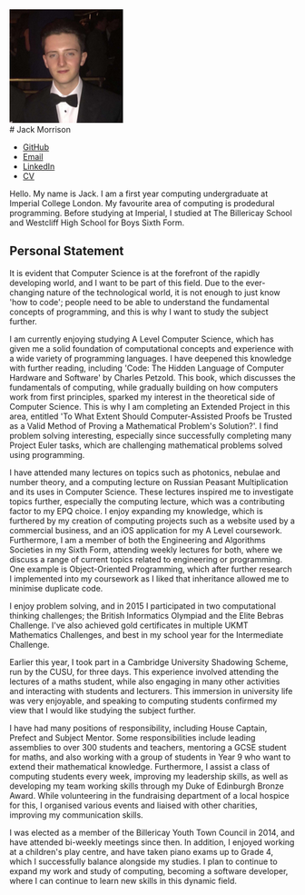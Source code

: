 <img class="face" src="images/JackPic.jpg" width="200" height="200">

<div class="center">
# Jack Morrison
</div>

<div class="links">
<ul>
  <li><a href="https://github.com/jackmorrison12">GitHub</a></li>
  <li><a href="mailto:jack.morrison17@imperial.ac.uk">Email</a></li>
  <li><a href="https://www.linkedin.com/in/jackmorrisongb/">LinkedIn</a></li>
  <li><a href="/cvs/[insert].pdf">CV</a></li>
</ul>
</div>

Hello. My name is Jack. I am a first year computing undergraduate at Imperial College London. My favourite area of computing is prodedural programming. Before studying at Imperial, I studied at The Billericay School and Westcliff High School for Boys Sixth Form.

## Personal Statement

It is evident that Computer Science is at the forefront of the rapidly developing world, and I want to be part of this field. Due to the ever-changing nature of the technological world, it is not enough to just know 'how to code'; people need to be able to understand the fundamental concepts of programming, and this is why I want to study the subject further.

I am currently enjoying studying A Level Computer Science, which has given me a solid foundation of computational concepts and experience with a wide variety of programming languages. I have deepened this knowledge with further reading, including 'Code: The Hidden Language of Computer Hardware and Software' by Charles Petzold. This book, which discusses the fundamentals of computing, while gradually building on how computers work from first principles, sparked my interest in the theoretical side of Computer Science. This is why I am completing an Extended Project in this area, entitled 'To What Extent Should Computer-Assisted Proofs be Trusted as a Valid Method of Proving a Mathematical Problem's Solution?'. I find problem solving interesting, especially since successfully completing many Project Euler tasks, which are challenging mathematical problems solved using programming.

I have attended many lectures on topics such as photonics, nebulae and number theory, and a computing lecture on Russian Peasant Multiplication and its uses in Computer Science. These lectures inspired me to investigate topics further, especially the computing lecture, which was a contributing factor to my EPQ choice. I enjoy expanding my knowledge, which is furthered by my creation of computing projects such as a website used by a commercial business, and an iOS application for my A Level coursework. 
Furthermore, I am a member of both the Engineering and Algorithms Societies in my Sixth Form, attending weekly lectures for both, where we discuss a range of current topics related to engineering or programming. One example is Object-Oriented Programming, which after further research I implemented into my coursework as I liked that inheritance allowed me to minimise duplicate code.

I enjoy problem solving, and in 2015 I participated in two computational thinking challenges; the British Informatics Olympiad and the Elite Bebras Challenge. I've also achieved gold certificates in multiple UKMT Mathematics Challenges, and best in my school year for the Intermediate Challenge.

Earlier this year, I took part in a Cambridge University Shadowing Scheme, run by the CUSU, for three days. This experience involved attending the lectures of a maths student, while also engaging in many other activities and interacting with students and lecturers. This immersion in university life was very enjoyable, and speaking to computing students confirmed my view that I would like studying the subject further.

I have had many positions of responsibility, including House Captain, Prefect and Subject Mentor. Some responsibilities include leading assemblies to over 300 students and teachers, mentoring a GCSE student for maths, and also working with a group of students in Year 9 who want to extend their mathematical knowledge. Furthermore, I assist a class of computing students every week, improving my leadership skills, as well as developing my team working skills through my Duke of Edinburgh Bronze Award. While volunteering in the fundraising department of a local hospice for this, I organised various events and liaised with other charities, improving my communication skills.

I was elected as a member of the Billericay Youth Town Council in 2014, and have attended bi-weekly meetings since then. In addition, I enjoyed working at a children's play centre, and have taken piano exams up to Grade 4, which I successfully balance alongside my studies. I plan to continue to expand my work and study of computing, becoming a software developer, where I can continue to learn new skills in this dynamic field.